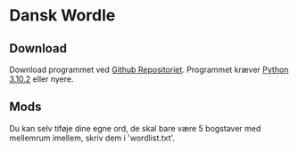 # Dansk Wordle
## Download
Download programmet ved [Github Repositoriet](https://github.com/csnoew/dansk-wordle/). Programmet kræver [Python 3.10.2](https://www.python.org/downloads/) eller nyere.

## Mods
Du kan selv tiføje dine egne ord, de skal bare være 5 bogstaver med mellemrum imellem, skriv dem i 'wordlist.txt'.

